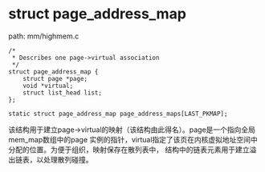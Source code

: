struct page_address_map
========================================

path: mm/highmem.c
```
/*
 * Describes one page->virtual association
 */
struct page_address_map {
    struct page *page;
    void *virtual;
    struct list_head list;
};

static struct page_address_map page_address_maps[LAST_PKMAP];
```

该结构用于建立page->virtual的映射（该结构由此得名）。page是一个指向全局mem_map数组中的page
实例的指针，virtual指定了该页在内核虚拟地址空间中分配的位置。为便于组织，映射保存在散列表中，
结构中的链表元素用于建立溢出链表，以处理散列碰撞。